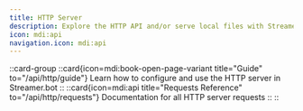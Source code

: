 ```yaml
---
title: HTTP Server
description: Explore the HTTP API and/or serve local files with Streamer.bot
icon: mdi:api
navigation.icon: mdi:api
---
```


::card-group
  ::card{icon=mdi:book-open-page-variant title="Guide" to="/api/http/guide"}
    Learn how to configure and use the HTTP server in Streamer.bot
  ::
  ::card{icon=mdi:api title="Requests Reference" to="/api/http/requests"}
    Documentation for all HTTP server requests
  ::
::
